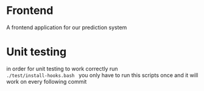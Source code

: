 # Frontend
A frontend application for our prediction system

# Unit testing
in order for unit testing to work correctly run
<code> ./test/install-hooks.bash </code>
you only have to run this scripts once and it will work on every following commit
